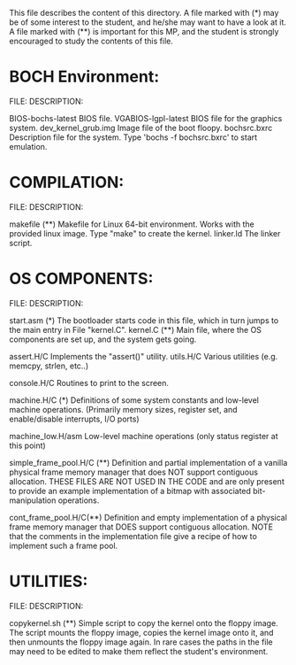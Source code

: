 This file describes the content of this directory.
A file marked with (*) may be of some interest to the 
student, and he/she may want to have a look at it.
A file marked with (**) is important for this MP, and the
student is strongly encouraged to study the contents of this file.

BOCH Environment:
=================

FILE: 			DESCRIPTION:

BIOS-bochs-latest	BIOS file.
VGABIOS-lgpl-latest	BIOS file for the graphics system.
dev_kernel_grub.img	Image file of the boot floopy.
bochsrc.bxrc		Description file for the system. 
			Type 'bochs -f bochsrc.bxrc' to
			start emulation.

COMPILATION:
===========

FILE: 			DESCRIPTION:

makefile (**)		Makefile for Linux 64-bit environment.
	 		Works with the provided linux image. 
		        Type "make" to create the kernel.
linker.ld		The linker script.

OS COMPONENTS:
=============

FILE: 			DESCRIPTION:

start.asm (*)		The bootloader starts code in this file, which in turn
		  	jumps to the main entry in File "kernel.C".
kernel.C (**)		Main file, where the OS components are set up, and the
                        system gets going.

assert.H/C		Implements the "assert()" utility.
utils.H/C		Various utilities (e.g. memcpy, strlen, etc..)

console.H/C		Routines to print to the screen.

machine.H/C (*)		Definitions of some system constants and low-level
			machine operations. 
			(Primarily memory sizes, register set, and
                        enable/disable interrupts, I/O ports)

machine_low.H/asm       Low-level machine operations (only status register
                        at this point)

simple_frame_pool.H/C (**) Definition and partial implementation of a
		      	 vanilla physical frame memory manager
		      	 that does NOT support contiguous
		      	 allocation. 
			 THESE FILES ARE NOT USED IN THE CODE
		      	 and are only present to provide an
		      	 example implementation of a bitmap with
		      	 associated bit-manipulation operations.

cont_frame_pool.H/C(**) Definition and empty implementation of a
			 physical frame memory manager that
			 DOES support contiguous
			 allocation. NOTE that the comments in
			 the implementation file give a recipe
			 of how to implement such a frame pool.
				 

UTILITIES:
==========

FILE: 			DESCRIPTION:

copykernel.sh (**)	Simple script to copy the kernel onto
	      		the floppy image.
                        The script mounts the floppy image, copies the kernel
			image onto it, and then unmounts the floppy image again.
  			In rare cases the paths in the file may need to be 
			edited to make them reflect the student's environment.

